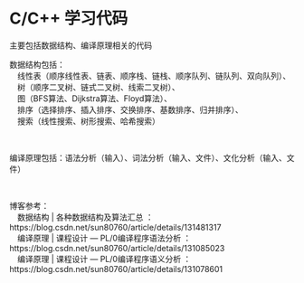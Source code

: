 # C/C++ 学习代码
<p> 主要包括数据结构、编译原理相关的代码</p>
<p> 数据结构包括：<br>
  &emsp;线性表（顺序线性表、链表、顺序栈、链栈、顺序队列、链队列、双向队列）、<br>
  &emsp;树（顺序二叉树、链式二叉树、线索二叉树）、<br>
  &emsp;图（BFS算法、Dijkstra算法、Floyd算法）、<br>
  &emsp;排序（选择排序、插入排序、交换排序、基数排序、归并排序）、<br>
  &emsp;搜索（线性搜索、树形搜索、哈希搜索）<br>
</p><br>

<p> 编译原理包括：语法分析（输入）、词法分析（输入、文件）、文化分析（输入、文件）</p><br>

<p>博客参考：<br>
  &emsp;数据结构 | 各种数据结构及算法汇总 ： https://blog.csdn.net/sun80760/article/details/131481317 <br>
  &emsp;编译原理 | 课程设计 — PL/0编译程序语法分析 ： https://blog.csdn.net/sun80760/article/details/131085023 <br>
  &emsp;编译原理 | 课程设计 — PL/0编译程序语义分析 ： https://blog.csdn.net/sun80760/article/details/131078601 <br>
</p>
